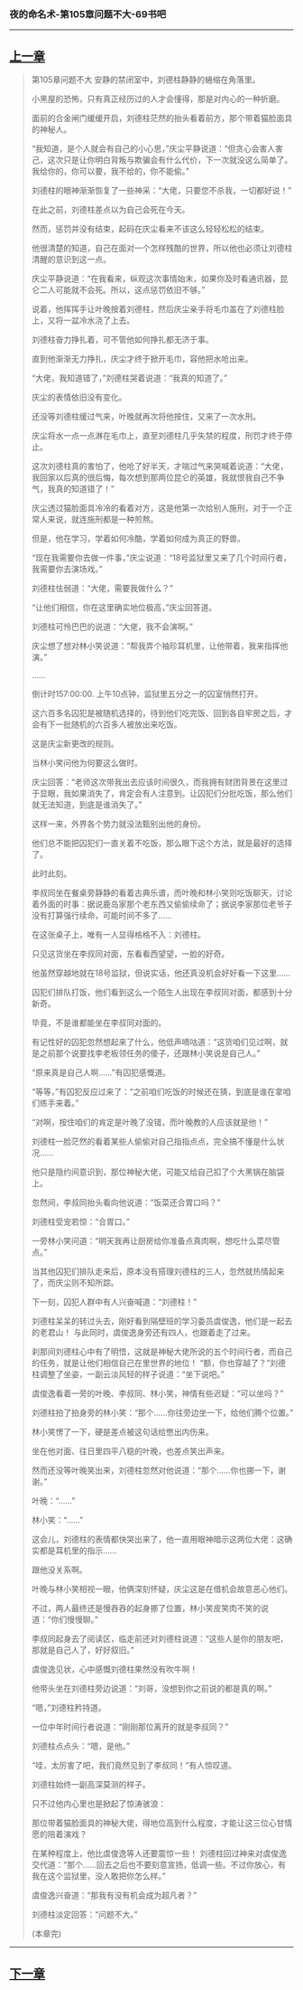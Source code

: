 ### 夜的命名术-第105章问题不大-69书吧

--------
[上一章](./44f8a26cacb6a516dad90768216f7228.md)
--------


>
>
>
>第105章问题不大
>安静的禁闭室中，刘德柱静静的蜷缩在角落里。
>
>小黑屋的恐怖，只有真正经历过的人才会懂得，那是对内心的一种折磨。
>
>面前的合金闸门缓缓开启，刘德柱茫然的抬头看着前方，那个带着猫脸面具的神秘人。
>
>“我知道，是个人就会有自己的小心思，”庆尘平静说道：“但贪心会害人害己，这次只是让你明白背叛与欺骗会有什么代价，下一次就没这么简单了。我给你的，你可以要，我不给的，你不能偷。”
>
>刘德柱的眼神渐渐恢复了一些神采：“大佬，只要您不杀我，一切都好说！”
>
>在此之前，刘德柱差点以为自己会死在今天。
>
>然而，惩罚并没有结束，起码在庆尘看来不该这么轻轻松松的结束。
>
>他很清楚的知道，自己在面对一个怎样残酷的世界，所以他也必须让刘德柱清醒的意识到这一点。
>
>庆尘平静说道：“在我看来，纵观这次事情始末，如果你及时看通讯器，昆仑二人可能就不会死。所以，这点惩罚依旧不够。”
>
>说着，他挥挥手让叶晚按着刘德柱，然后庆尘亲手将毛巾盖在了刘德柱脸上，又将一盆冷水浇了上去。
>
>刘德柱奋力挣扎着，可不管他如何挣扎都无济于事。
>
>直到他渐渐无力挣扎，庆尘才终于掀开毛巾，容他把水呛出来。
>
>“大佬，我知道错了，”刘德柱哭着说道：“我真的知道了。”
>
>庆尘的表情依旧没有变化。
>
>还没等刘德柱缓过气来，叶晚就再次将他按住，又来了一次水刑。
>
>庆尘将水一点一点淋在毛巾上，直至刘德柱几乎失禁的程度，刑罚才终于停止。
>
>这次刘德柱真的害怕了，他呛了好半天，才喘过气来哭喊着说道：“大佬，我回家以后真的很后悔，每次想到那两位昆仑的英雄，我就恨我自己不争气，我真的知道错了！”
>
>庆尘透过猫脸面具冷冷的看着对方，这是他第一次给别人施刑，对于一个正常人来说，就连施刑都是一种煎熬。
>
>但是，他在学习，学着如何冷酷，学着如何成为真正的野兽。
>
>“现在我需要你去做一件事，”庆尘说道：“18号监狱里又来了几个时间行者，我需要你去演场戏。”
>
>刘德柱怯弱道：“大佬，需要我做什么？”
>
>“让他们相信，你在这里确实地位极高，”庆尘回答道。
>
>刘德柱可怜巴巴的说道：“大佬，我不会演啊。”
>
>庆尘想了想对林小笑说道：“帮我弄个袖珍耳机里，让他带着，我来指挥他演。”
>
>……
>
>倒计时157:00:00.
>上午10点钟，监狱里五分之一的囚室悄然打开。
>
>这六百多名囚犯是被随机选择的，待到他们吃完饭、回到各自牢房之后，才会有下一批随机的六百多人被放出来吃饭。
>
>这是庆尘新更改的规则。
>
>当林小笑问他为何要这么做时。
>
>庆尘回答：“老师这次带我出去应该时间很久，而我拥有财团背景在这里过于显眼，我如果消失了，肯定会有人注意到。让囚犯们分批吃饭，那么他们就无法知道，到底是谁消失了。”
>
>这样一来，外界各个势力就没法甄别出他的身份。
>
>他们总不能把囚犯们一直关着不吃饭，那么眼下这个方法，就是最好的选择了。
>
>此时此刻。
>
>李叔同坐在餐桌旁静静的看着古典乐谱，而叶晚和林小笑则吃饭聊天，讨论着外面的时事：据说鹿岛家那个老东西又偷偷续命了；据说李家那位老爷子没有打算强行续命，可能时间不多了……
>
>在这张桌子上，唯有一人显得格格不入：刘德柱。
>
>只见这货坐在李叔同对面，东看看西望望，一脸的好奇。
>
>他虽然穿越地就在18号监狱，但说实话，他还真没机会好好看一下这里……
>
>囚犯们排队打饭，他们看到这么一个陌生人出现在李叔同对面，都感到十分新奇。
>
>毕竟，不是谁都能坐在李叔同对面的。
>
>有记性好的囚犯忽然想起来了什么，他低声嘀咕道：“这货咱们见过啊，就是之前那个说要找李老板领任务的傻子，还跟林小笑说是自己人。”
>
>“原来真是自己人啊……”有囚犯感慨道。
>
>“等等，”有囚犯反应过来了：“之前咱们吃饭的时候还在猜，到底是谁在拿咱们练手来着。”
>
>“对啊，按住咱们的肯定是叶晚了没错，而叶晚教的人应该就是他！”
>
>刘德柱一脸茫然的看着某些人偷偷对自己指指点点，完全搞不懂是什么状况……
>
>他只是隐约间意识到，那位神秘大佬，可能又给自己扣了个大黑锅在脑袋上。
>
>忽然间，李叔同抬头看向他说道：“饭菜还合胃口吗？”
>
>刘德柱受宠若惊：“合胃口。”
>
>一旁林小笑问道：“明天我再让厨房给你准备点真肉啊，想吃什么菜尽管点。”
>
>当其他囚犯们排队走来后，原本没有搭理刘德柱的三人，忽然就热情起来了，而庆尘则不知所踪。
>
>下一刻，囚犯人群中有人兴奋喊道：“刘德柱！”
>
>刘德柱呆呆的转过头去，刚好看到隔壁班的学习委员虞俊逸，他们是一起去的老君山！
>与此同时，虞俊逸身旁还有四人，也跟着走了过来。
>
>刹那间刘德柱心中有了明悟，这就是神秘大佬所说的五个时间行者，而自己的任务，就是让他们相信自己在里世界的地位！
>“额，你也穿越了？”刘德柱调整了坐姿，一副云淡风轻的样子说道：“坐下说吧。”
>
>虞俊逸看着一旁的叶晚、李叔同、林小笑，神情有些迟疑：“可以坐吗？”
>
>刘德柱拍了拍身旁的林小笑：“那个……你往旁边坐一下，给他们腾个位置。”
>
>林小笑愣了一下，硬是差点被这句话给憋出内伤来。
>
>坐在他对面、往日里四平八稳的叶晚，也差点笑出声来。
>
>然而还没等叶晚笑出来，刘德柱忽然对他说道：“那个……你也挪一下，谢谢。”
>
>叶晚：“……”
>
>林小笑：“……”
>
>这会儿，刘德柱的表情都快哭出来了，他一直用眼神暗示这两位大佬：这确实都是耳机里的指示……
>
>跟他没关系啊。
>
>叶晚与林小笑相视一眼，他俩深刻怀疑，庆尘这是在借机会故意恶心他们。
>
>不过，两人最终还是慢吞吞的起身挪了位置，林小笑皮笑肉不笑的说道：“你们慢慢聊。”
>
>李叔同起身去了阅读区，临走前还对刘德柱说道：“这些人是你的朋友吧，那就是自己人了，好好叙旧。”
>
>虞俊逸见状，心中感慨刘德柱果然没有吹牛啊！
>
>他带头坐在刘德柱旁边说道：“刘哥，没想到你之前说的都是真的啊。”
>
>“嗯，”刘德柱矜持道。
>
>一位中年时间行者说道：“刚刚那位离开的就是李叔同？”
>
>刘德柱点点头：“嗯，是他。”
>
>“哇，太厉害了吧，我们竟然见到了李叔同！”有人惊叹道。
>
>刘德柱始终一副高深莫测的样子。
>
>只不过他内心里也是掀起了惊涛骇浪：
>
>那位带着猫脸面具的神秘大佬，得地位高到什么程度，才能让这三位心甘情愿的陪着演戏？
>
>在某种程度上，他比虞俊逸等人还要震惊一些！
>刘德柱回过神来对虞俊逸交代道：“那个……回去之后也不要刻意宣扬，低调一些。不过你放心，有我在这个监狱里，没人敢把你怎么样。”
>
>虞俊逸兴奋道：“那我有没有机会成为超凡者？”
>
>刘德柱淡定回答：“问题不大。”
>
>(本章完)
>
>

--------
[下一章](./c0eed7c92525363a65b344a0bbad77e8.md)
--------
